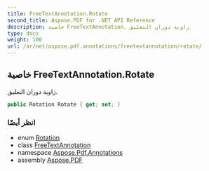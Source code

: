 ```yaml
---
title: FreeTextAnnotation.Rotate
second_title: Aspose.PDF for .NET API Reference
description: خاصية FreeTextAnnotation. زاوية دوران التعليق
type: docs
weight: 100
url: /ar/net/aspose.pdf.annotations/freetextannotation/rotate/
---
```

## خاصية FreeTextAnnotation.Rotate

زاوية دوران التعليق.

```csharp
public Rotation Rotate { get; set; }
```

### انظر أيضًا

* enum [Rotation](../../../aspose.pdf/rotation/)
* class [FreeTextAnnotation](../)
* namespace [Aspose.Pdf.Annotations](../../../aspose.pdf.annotations/)
* assembly [Aspose.PDF](../../../)